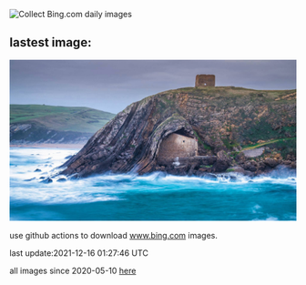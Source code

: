 ![Collect Bing.com daily images](https://github.com/counter2015/bing-daily-images/workflows/Collect%20Bing.com%20daily%20images/badge.svg)
## lastest image:
![](images/SantaJusta.jpg)

use github actions to download www.bing.com images.

last update:2021-12-16 01:27:46 UTC

all images since 2020-05-10 [here](https://github.com/counter2015/bing-daily-images/tree/master/images) 
